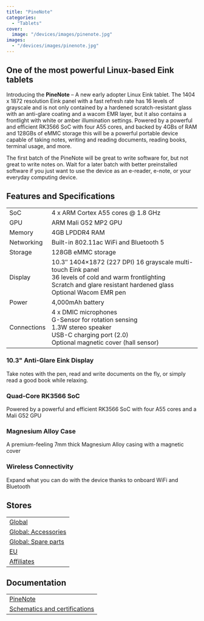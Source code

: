 ```yaml
---
title: "PineNote"
categories: 
  - "Tablets"
cover: 
  image: "/devices/images/pinenote.jpg"
images:
  - "/devices/images/pinenote.jpg"
---
```


## One of the most powerful Linux-based Eink tablets

Introducing the **PineNote** – A new early adopter Linux Eink tablet. The 1404 x 1872 resolution Eink panel with a fast refresh rate has 16 levels of grayscale and is not only contained by a hardened scratch-resistant glass with an anti-glare coating and a wacom EMR layer, but it also contains a frontlight with white or amber illumination settings. Powered by a powerful and efficient RK3566 SoC with four A55 cores, and backed by 4GBs of RAM and 128GBs of eMMC storage this will be a powerful portable device capable of taking notes, writing and reading documents, reading books, terminal usage, and more.

The first batch of the PineNote will be great to write software for, but not great to write notes on. Wait for a later batch with better preinstalled software if you just want to use the device as an e-reader, e-note, or your everyday computing device.

## Features and Specifications

|     |     |
| --- | --- |
| SoC | 4 x ARM Cortex A55 cores @ 1.8 GHz |
| GPU | ARM Mali G52 MP2 GPU |
| Memory | 4GB LPDDR4 RAM |
| Networking | Built-in 802.11ac WiFi and Bluetooth 5 |
| Storage | 128GB eMMC storage |
| Display | 10.3″ 1404×1872 (227 DPI) 16 grayscale multi-touch Eink panel <br> 36 levels of cold and warm frontlighting <br> Scratch and glare resistant hardened glass <br> Optional Wacom EMR pen |
| Power | 4,000mAh battery |
| Connections | 4 x DMIC microphones <br> G-Sensor for rotation sensing <br> 1.3W stereo speaker<br> USB-C charging port (2.0) <br> Optional magnetic cover (hall sensor) |

### 10.3" Anti-Glare Eink Display

Take notes with the pen, read and write documents on the fly, or simply read a good book while relaxing.

### Quad-Core RK3566 SoC

Powered by a powerful and efficient RK3566 SoC with four A55 cores and a Mali G52 GPU

### Magnesium Alloy Case

A premium-feeling 7mm thick Magnesium Alloy casing with a magnetic cover

### Wireless Connectivity

Expand what you can do with the device thanks to onboard WiFi and Bluetooth

## Stores

|     |
| --- |
| [Global](https://pine64.com/product-category/tablets/pinenote/) |
| [Global: Accessories](https://pine64.com/product-category/pinenote-accessories/) |
| [Global: Spare parts](https://pine64.com/product-category/pinenote-spare-parts/) |
| [EU](https://pine64eu.com/product/pinenote-community-edition/) |
| [Affiliates](/affiliates/) |

## Documentation

|     |
| --- |
| [PineNote](/documentation/PineNote/) |
| [Schematics and certifications](/documentation/PineNote/Further_information/Schematics_and_certifications/) |
